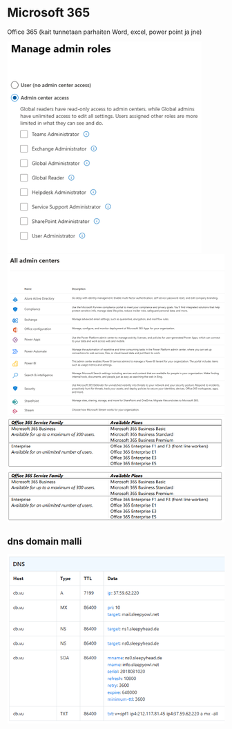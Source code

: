 # Microsoft 365
Office 365 (kait tunnetaan parhaiten Word, excel, power point ja jne)

<img src="images/m365_roles-1.PNG" width="450">

<img src="images/m365_roles-2.PNG">

<img src="images/m365-licens-pack1.PNG">

<img src="images/m365-licens-pack1.PNG">

## dns domain malli

<img src="images/dns-esim1.PNG">
